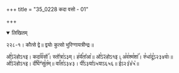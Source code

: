 +++
title = "35_0228 कदा वसो - 01"

+++
<details open><summary>लिखितम्</summary>

२२८-१। कौत्से द्वे॥ द्वयोः कुत्सो भुरिग्गायत्रीन्द्रः॥

ओ꣡ऽ᳒२᳒होऽ१इ। कदा꣢꣯व꣣सो꣥꣯। स्तो꣡त्रा꣢ऽ३म्। ह꣢र्य꣣ता꣤आ꣥॥ ओ꣡ऽ᳒२᳒होऽ१इ। अ꣣व꣢श्म꣣शा꣥꣯। रु꣣धा꣢दू꣣ऽ२३४वाः꣥॥ ओ꣡ऽ᳒२᳒होऽ१इ। दी꣣꣯र्घꣳ꣢सु꣣त꣥म्॥ वा꣣꣯ता꣢ऽ३४३। पी꣢ऽ३या꣤ऽ५याऽ६५६॥ ई꣣ऽ२३꣡४꣡५꣡॥
</details>